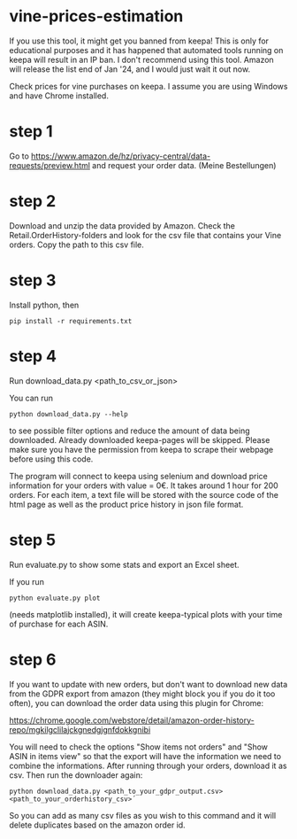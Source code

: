 # vine-prices-estimation

If you use this tool, it might get you banned from keepa! This is only for educational purposes and it has happened that automated tools running on keepa will result in an IP ban. I don't recommend using this tool. Amazon will release the list end of Jan '24, and I would just wait it out now.

Check prices for vine purchases on keepa. I assume you are using Windows and have Chrome installed.

# step 1
Go to https://www.amazon.de/hz/privacy-central/data-requests/preview.html and request your order data. (Meine Bestellungen)

# step 2
Download and unzip the data provided by Amazon. Check the Retail.OrderHistory-folders and look for the csv file that contains your Vine orders. Copy the path to this csv file.

# step 3
Install python, then 

```
pip install -r requirements.txt
```


# step 4
Run download_data.py <path_to_csv_or_json>

You can run 

```
python download_data.py --help
```

to see possible filter options and reduce the amount of data being downloaded. Already downloaded keepa-pages will be skipped. Please make sure you have the permission from keepa to scrape their webpage before using this code.

The program will connect to keepa using selenium and download price information for your orders with value = 0€. It takes around 1 hour for 200 orders. For each item, a text file will be stored with the source code of the html page as well as the product price history in json file format.

# step 5
Run evaluate.py to show some stats and export an Excel sheet.

If you run 

```
python evaluate.py plot
```

(needs matplotlib installed), it will create keepa-typical plots with your time of purchase for each ASIN.

# step 6
If you want to update with new orders, but don't want to download new data from the GDPR export from amazon (they might block you if you do it too often), you can download the order data using this plugin for Chrome:

https://chrome.google.com/webstore/detail/amazon-order-history-repo/mgkilgclilajckgnedgjgnfdokkgnibi

You will need to check the options "Show items not orders" and "Show ASIN in items view" so that the export will have the information we need to combine the informations. After running through your orders, download it as csv. Then run the downloader again:

```
python download_data.py <path_to_your_gdpr_output.csv> <path_to_your_orderhistory_csv>´
```

So you can add as many csv files as you wish to this command and it will delete duplicates based on the amazon order id.
